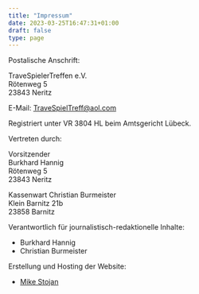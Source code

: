 ```yaml
---
title: "Impressum"
date: 2023-03-25T16:47:31+01:00
draft: false
type: page
---
```


Postalische Anschrift:

TraveSpielerTreffen e.V.  
Rötenweg 5  
23843 Neritz  

E-Mail: TraveSpielTreff@aol.com

Registriert unter VR 3804 HL beim Amtsgericht Lübeck.

Vertreten durch:

Vorsitzender  
Burkhard Hannig  
Rötenweg 5  
23843 Neritz

Kassenwart
Christian Burmeister  
Klein Barnitz 21b  
23858 Barnitz

Verantwortlich für journalistisch-redaktionelle Inhalte:

- Burkhard Hannig
- Christian Burmeister

Erstellung und Hosting der Website:

- [Mike Stojan](https://github.com/fooforge)
